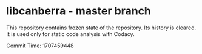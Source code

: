 # libcanberra - master branch

This repository contains frozen state of the repository.
Its history is cleared. It is used only for static code
analysis with Codacy.

Commit Time: 1707459448